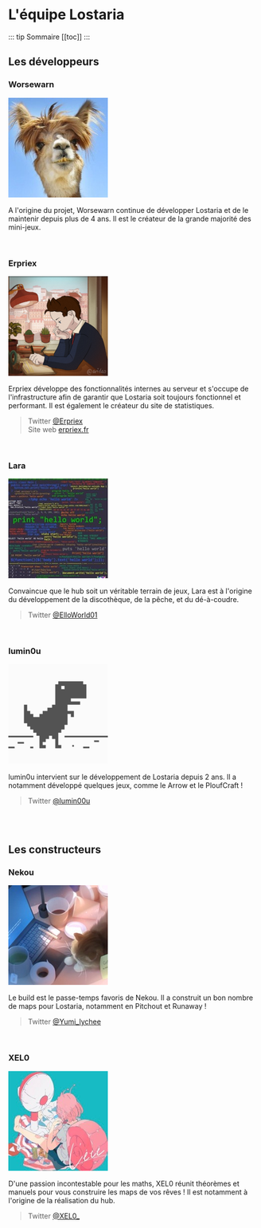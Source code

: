 # L'équipe Lostaria

::: tip Sommaire
[[toc]]
:::

## Les développeurs
### Worsewarn

![](./assets_team/Worsewarn.jpeg)

A l'origine du projet, Worsewarn continue de développer Lostaria et de le maintenir depuis plus de 4 ans. Il est le créateur de la grande majorité des mini-jeux.

<br/>

### Erpriex

![](./assets_team/Erpriex.png)

Erpriex développe des fonctionnalités internes au serveur et s'occupe de l'infrastructure afin de garantir que Lostaria soit toujours fonctionnel et performant. Il est également le créateur du site de statistiques.

> Twitter [@Erpriex](https://twitter.com/Erpriex)<br/>
> Site web [erpriex.fr](http://erpriex.fr)

<br/>

### Lara

![](./assets_team/Lara.jpeg)

Convaincue que le hub soit un véritable terrain de jeux, Lara est à l'origine du développement de la discothèque, de la pêche, et du dé-à-coudre.

> Twitter [@ElloWorld01](https://twitter.com/ElloWorld01)

<br/>

### lumin0u

![](./assets_team/lumin0u.png)

lumin0u intervient sur le développement de Lostaria depuis 2 ans. Il a notamment développé quelques jeux, comme le Arrow et le PloufCraft !

> Twitter [@lumin00u](https://twitter.com/lumin00u)

<br/><br/>

## Les constructeurs
### Nekou

![](./assets_team/Nekou.jpg)

Le build est le passe-temps favoris de Nekou. Il a construit un bon nombre de maps pour Lostaria, notamment en Pitchout et Runaway !

> Twitter [@Yumi_lychee](https://twitter.com/Yumi_lychee)

<br/>

### XEL0

![](./assets_team/XEL0.jpg)

D'une passion incontestable pour les maths, XEL0 réunit théorèmes et manuels pour vous construire les maps de vos rêves ! Il est notamment à l'origine de la réalisation du hub.

> Twitter [@XEL0_](https://twitter.com/XEL0_)